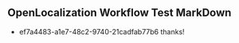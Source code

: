 ## OpenLocalization Workflow Test MarkDown
* ef7a4483-a1e7-48c2-9740-21cadfab77b6 thanks!

<!--HONumber=Aug16_HO4-->


